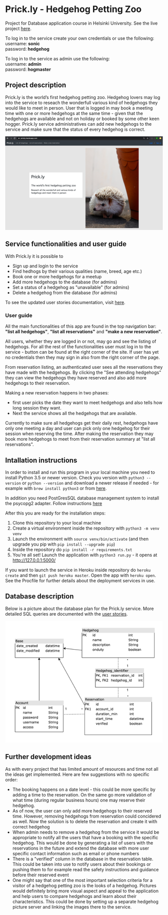 # Prick.ly - Hedgehog Petting Zoo
Project for Database application course in Helsinki University. See the live project [here](https://prickly.herokuapp.com/).

To log in to the service create your own credentials or use the following:\
username:<b> sonic</b>\
password:<b> hedgehog</b>

To log in to the service as admin use the following:\
username:<b> admin</b>\
password:<b> hogmaster</b>

## Project description
Prick.ly is the world’s first hedgehog petting zoo. Hedgehog lovers may log into the service to reseach the wonderfull various kind of hedgehogs they would like to meet in person. User that is logged in may book a meeting time with one or more hedgehogs at the same time - given that the hedgehogs are available and not on holiday or booked by some other keen hogger. Prick.ly service administratives can add new hedgehogs to the service and make sure that the status of every hedgehog is correct.

![Screenshot of Prick.ly landing page](documentation/landing_page_prickly.png)

## Service functionalities and user guide
With Prick.ly it is possible to
- Sign up and login to the service
- Find hedhogs by their various qualities (name, breed, age etc.)
- Book one or more hedgehogs for a meetup
- Add more hedgehogs to the database (for admins)
- Set a status of a hedgehog as "unavailable" (for admins)
- Delete a hedgehog from the database (for admins)

To see the updated user stories documentation, visit [here](documentation/userstories.md).
### User guide
All the main functionalities of this app are found in the top navigation bar: <b>"list all hedgehogs"</b>, <b>"list all reservations"</b> and <b>"make a new reservation"</b>.

All users, whether they are logged in or not, may go and see the listing of hedgehogs. For all the rest of the functionalities user must log in to the service - button can be found at the right corner of the site. If user has yet no credentials then they may sign in also from the right corner of the page.

From reservation listing, an authenticated user sees all the reservations they have made with the hedgehogs. By clicking the "See attending hedgehogs" they can view the hedgehogs they have reserved and also add more hedgehogs to their reservation.

Making a new reservation happens in two phases: 
- first user picks the date they want to meet hedgehogs and also tells how long session they want. 
- Next the service shows all the hedgehogs that are available.

Currently to make sure all hedgehogs get their daily rest, hedgehogs have only one meeting a day and user can pick only one hedgehog for their session when reserving the time. After making the reservation they may book more hedgehogs to meet from their reservation summary at "list all reservations".

## Intallation instructions
In order to install and run this program in your local machine you need to install Python 3.5 or newer version. Check you version with ```python3 --version``` or ```python --version``` and download a newer release if needed -  for example with ```brew install python3``` or from [here](https://www.python.org/downloads/).

In addition you need PostGresSQL database management system to install the psycopg2 adapter. Follow instructions [here](https://postgresapp.com/)

After this you are ready for the installation steps:

1. Clone this repository to your local machine
2. Create a virtual environment inside the repository with ```python3 -m venv venv```
3. Launch the environment with ```source venv/bin/activate``` (and then upgrade you pip with ```pip install --upgrade pip```)
4. Inside the repository do ```pip install -r requirements.txt```
5. You're all set! Launch the application with ```python3 run.py``` - it opens at http://127.0.0.1:5000/

If you want to launch the service in Heroku inside repository do ```heroku create``` and then ```git push heroku master```. Open the app with ```heroku open```. See the Procfile for further details about the deployment services in use.

## Database description
Below is a picture about the database plan for the Prick.ly service. More detailed SQL queries are documented with the [user stories](documentation/userstories.md).

![DB Prick.ly](documentation/prickly_db.png)

## Further development ideas
As with every project that has limited amount of resources and time not all the ideas get implemented. Here are few suggestions with no specific order:
- The booking happens on a date level - this could be more specific by adding a time to the reservation. On the same go more validation of what time (during regular business hours) one may reserve their hedgehog.
- As of now, the user can only add more hedgehogs to their reserved time. However, removing hedgehogs from reservation could concidered as well. Now the solution is to delete the reservation and create it with correct hedgehog
- When admin needs to remove a hedgehog from the service it would be appropriate to notify all the users that have a booking with the specific hedgehog. This would be done by generating a list of users with the reservations in the future and extend the database with more user specific contact information such as email or phone numbers
- There is a "verified" column in the database in the reservation table. This could be taken into use to notify users about their bookings or pushing them to for example read the safety instructions and guidance before their reserved event
- One might say that one of the most important selection criteria for a visitor of a hedgehog petting zoo is the looks of a hedgehog. Pictures would definitely bring more visual aspect and appeal to the application and help users to compare hedgehogs and learn about their characteristics. This could be done by setting up a separate hedgehog picture server and linking the images there to the service.

